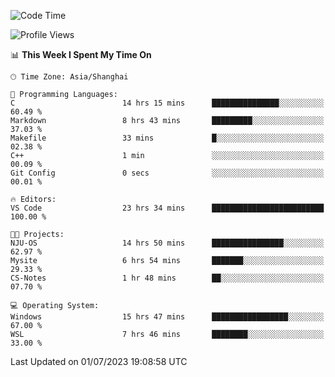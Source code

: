 <!--START_SECTION:waka-->
![Code Time](http://img.shields.io/badge/Code%20Time-1%2C034%20hrs%2014%20mins-blue)

![Profile Views](http://img.shields.io/badge/Profile%20Views-0-blue)

📊 **This Week I Spent My Time On** 

```text
🕑︎ Time Zone: Asia/Shanghai

💬 Programming Languages: 
C                        14 hrs 15 mins      ███████████████░░░░░░░░░░   60.49 % 
Markdown                 8 hrs 43 mins       █████████░░░░░░░░░░░░░░░░   37.03 % 
Makefile                 33 mins             █░░░░░░░░░░░░░░░░░░░░░░░░   02.38 % 
C++                      1 min               ░░░░░░░░░░░░░░░░░░░░░░░░░   00.09 % 
Git Config               0 secs              ░░░░░░░░░░░░░░░░░░░░░░░░░   00.01 % 

🔥 Editors: 
VS Code                  23 hrs 34 mins      █████████████████████████   100.00 % 

🐱‍💻 Projects: 
NJU-OS                   14 hrs 50 mins      ████████████████░░░░░░░░░   62.97 % 
Mysite                   6 hrs 54 mins       ███████░░░░░░░░░░░░░░░░░░   29.33 % 
CS-Notes                 1 hr 48 mins        ██░░░░░░░░░░░░░░░░░░░░░░░   07.70 % 

💻 Operating System: 
Windows                  15 hrs 47 mins      █████████████████░░░░░░░░   67.00 % 
WSL                      7 hrs 46 mins       ████████░░░░░░░░░░░░░░░░░   33.00 % 
```


 Last Updated on 01/07/2023 19:08:58 UTC
<!--END_SECTION:waka-->